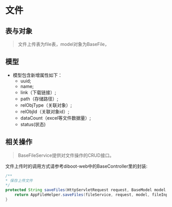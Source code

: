 # 文件

## 表与对象

> 文件上传表为file表，model对象为BaseFile，

## 模型

* 模型包含新增属性如下：
	* uuid;
	* name;
	* link（下载链接）;
	* path（存储路径）;
	* relObjType（关联对象）;
	* relObjId（关联对象id）;
	* dataCount（excel等文件数据量）;
	* status(状态)

## 相关操作
> BaseFileService提供对文件操作的CRUD接口。

文件上传时的调用方式请参考diboot-web中的BaseController里的封装:

```java
/**
* 保存上传文件
*/
protected String saveFiles(HttpServletRequest request, BaseModel model, String... fileInputName) throws Exception{
	return AppFileHelper.saveFiles(fileService, request, model, fileInputName);
}
```
